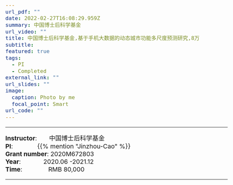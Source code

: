 ```yaml
---
url_pdf: ""
date: 2022-02-27T16:08:29.959Z
summary: 中国博士后科学基金
url_video: ""
title: 中国博士后科学基金,基于手机大数据的动态城市功能多尺度预测研究,8万
subtitle: 
featured: true
tags:
  - PI
  - Completed
external_link: ""
url_slides: ""
image:
  caption: Photo by me
  focal_point: Smart
url_code: ""
---
```


<style type="text/css">
  /* Whole document: */
  body{
    font-size: 14.5pt;
  }
  /* Headers */
  h1,h2,h3,h4,h5,h6{
    font-size: 20pt;
    }
</style>

-----
**Instructor**:       中国博士后科学基金                <br>
**PI**:              {{% mention "Jinzhou-Cao" %}}                 <br>
**Grant number**: 2020M672803             <br>
**Year**:             2020.06 -2021.12  <br>
**Time**:               RMB 80,000                        

-----